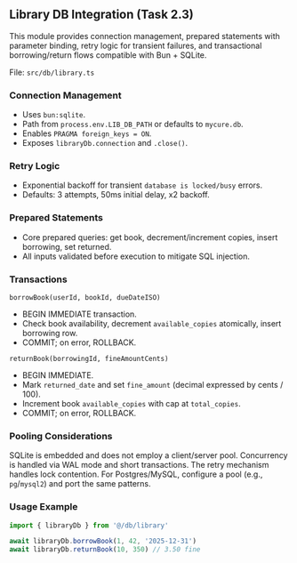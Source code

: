 ## Library DB Integration (Task 2.3)

This module provides connection management, prepared statements with parameter binding, retry logic for transient failures, and transactional borrowing/return flows compatible with Bun + SQLite.

File: `src/db/library.ts`

### Connection Management

- Uses `bun:sqlite`.
- Path from `process.env.LIB_DB_PATH` or defaults to `mycure.db`.
- Enables `PRAGMA foreign_keys = ON`.
- Exposes `libraryDb.connection` and `.close()`.

### Retry Logic

- Exponential backoff for transient `database is locked/busy` errors.
- Defaults: 3 attempts, 50ms initial delay, x2 backoff.

### Prepared Statements

- Core prepared queries: get book, decrement/increment copies, insert borrowing, set returned.
- All inputs validated before execution to mitigate SQL injection.

### Transactions

`borrowBook(userId, bookId, dueDateISO)`
- BEGIN IMMEDIATE transaction.
- Check book availability, decrement `available_copies` atomically, insert borrowing row.
- COMMIT; on error, ROLLBACK.

`returnBook(borrowingId, fineAmountCents)`
- BEGIN IMMEDIATE.
- Mark `returned_date` and set `fine_amount` (decimal expressed by cents / 100).
- Increment book `available_copies` with cap at `total_copies`.
- COMMIT; on error, ROLLBACK.

### Pooling Considerations

SQLite is embedded and does not employ a client/server pool. Concurrency is handled via WAL mode and short transactions. The retry mechanism handles lock contention. For Postgres/MySQL, configure a pool (e.g., `pg`/`mysql2`) and port the same patterns.

### Usage Example

```ts
import { libraryDb } from '@/db/library'

await libraryDb.borrowBook(1, 42, '2025-12-31')
await libraryDb.returnBook(10, 350) // 3.50 fine
```

